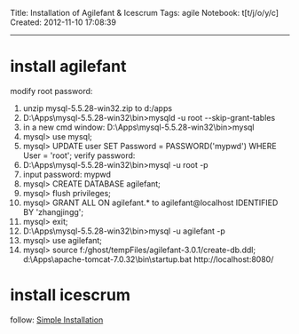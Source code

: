 Title: Installation of Agilefant & Icescrum
Tags: agile
Notebook: t[t/j/o/y/c]
Created: 2012-11-10 17:08:39

------

# install agilefant 
modify root password: 
1. unzip mysql-5.5.28-win32.zip to d:/apps 
1. D:\Apps\mysql-5.5.28-win32\bin>mysqld -u root --skip-grant-tables 
1. in a new cmd window: D:\Apps\mysql-5.5.28-win32\bin>mysql 
1. mysql> use mysql; 
1. mysql> UPDATE user SET Password = PASSWORD('mypwd') WHERE User = 'root'; 
verify password: 
1. D:\Apps\mysql-5.5.28-win32\bin>mysql -u root -p 
1. input password: mypwd 
1. mysql> CREATE DATABASE agilefant; 
1. mysql> flush privileges; 
1. mysql> GRANT ALL ON agilefant.* to agilefant@localhost IDENTIFIED BY 'zhangjingg'; 
1. mysql> exit; 
1. D:\Apps\mysql-5.5.28-win32\bin>mysql -u agilefant -p 
1. mysql> use agilefant; 
1. mysql> source f:/ghost/tempFiles/agilefant-3.0.1/create-db.ddl; 
d:\Apps\apache-tomcat-7.0.32\bin\startup.bat 
http://localhost:8080/ 
# install icescrum 
follow: [Simple Installation](http://www.icescrum.org/en/simple-installation/)